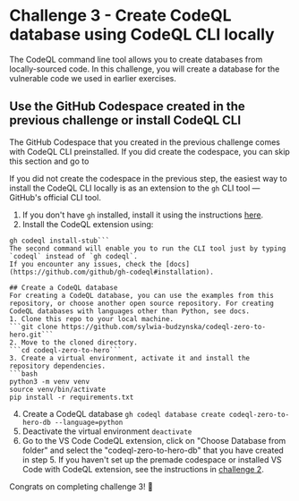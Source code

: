 # Challenge 3 - Create CodeQL database using CodeQL CLI locally

The CodeQL command line tool allows you to create databases from locally-sourced code. In this challenge, you will create a database for the vulnerable code we used in earlier exercises. 

## Use the GitHub Codespace created in the previous challenge or install CodeQL CLI
The GitHub Codespace that you created in the previous challenge comes with CodeQL CLI preinstalled. If you did create the codespace, you can skip this section and go to 

If you did not create the codespace in the previous step, the easiest way to install the CodeQL CLI locally is as an extension to the `gh` CLI tool — GitHub's official CLI tool.
1. If you don't have `gh` installed, install it using the instructions [here](https://github.com/cli/cli#installation).
2. Install the CodeQL extension using:
```gh extensions install github/gh-codeql
gh codeql install-stub```
The second command will enable you to run the CLI tool just by typing `codeql` instead of `gh codeql`.
If you encounter any issues, check the [docs](https://github.com/github/gh-codeql#installation).

## Create a CodeQL database
For creating a CodeQL database, you can use the examples from this repository, or choose another open source repository. For creating CodeQL databases with languages other than Python, see docs.
1. Clone this repo to your local machine.
```git clone https://github.com/sylwia-budzynska/codeql-zero-to-hero.git```
2. Move to the cloned directory.
```cd codeql-zero-to-hero```
3. Create a virtual environment, activate it and install the repository dependencies.
```bash
python3 -m venv venv
source venv/bin/activate
pip install -r requirements.txt
```
4. Create a CodeQL database
```gh codeql database create codeql-zero-to-hero-db --language=python```
5. Deactivate the virtual environment
```deactivate```
6. Go to the VS Code CodeQL extension, click on "Choose Database from folder" and select the "codeql-zero-to-hero-db" that you have created in step 5. 
If you haven't set up the premade codespace or installed VS Code with CodeQL extension, see the instructions in [challenge 2](https://github.com/sylwia-budzynska/codeql-zero-to-hero/blob/main/2/challenge-2/instructions.md).

Congrats on completing challenge 3! 🎉
